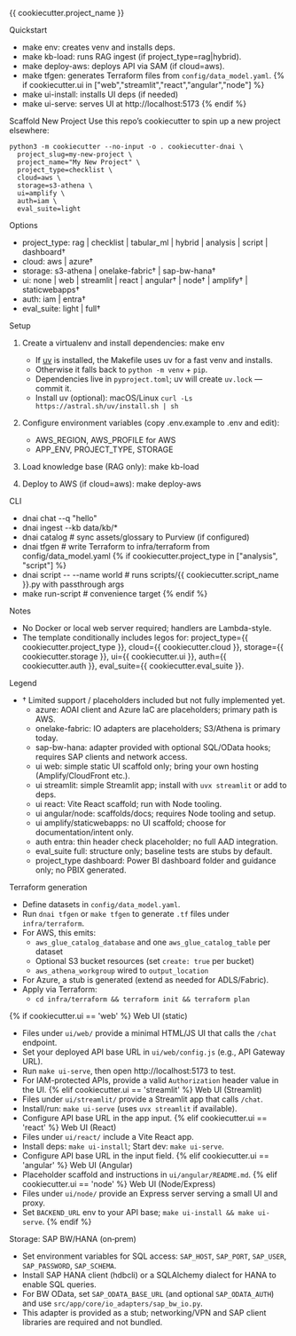 {{ cookiecutter.project_name }}

Quickstart
- make env: creates venv and installs deps.
- make kb-load: runs RAG ingest (if project_type=rag|hybrid).
- make deploy-aws: deploys API via SAM (if cloud=aws).
 - make tfgen: generates Terraform files from `config/data_model.yaml`.
{% if cookiecutter.ui in ["web","streamlit","react","angular","node"] %}
 - make ui-install: installs UI deps (if needed)
 - make ui-serve: serves UI at http://localhost:5173
{% endif %}

Scaffold New Project
Use this repo’s cookiecutter to spin up a new project elsewhere:

```
python3 -m cookiecutter --no-input -o . cookiecutter-dnai \
  project_slug=my-new-project \
  project_name="My New Project" \
  project_type=checklist \
  cloud=aws \
  storage=s3-athena \
  ui=amplify \
  auth=iam \
  eval_suite=light
```

Options
- project_type: rag | checklist | tabular_ml | hybrid | analysis | script | dashboard†
- cloud: aws | azure†
- storage: s3-athena | onelake-fabric† | sap-bw-hana†
- ui: none | web | streamlit | react | angular† | node† | amplify† | staticwebapps†
- auth: iam | entra†
- eval_suite: light | full†

Setup
1) Create a virtualenv and install dependencies:
   make env
   - If [uv](https://docs.astral.sh/uv/) is installed, the Makefile uses uv for a fast venv and installs.
   - Otherwise it falls back to `python -m venv` + `pip`.
   - Dependencies live in `pyproject.toml`; uv will create `uv.lock` — commit it.
   - Install uv (optional): macOS/Linux `curl -Ls https://astral.sh/uv/install.sh | sh`

2) Configure environment variables (copy .env.example to .env and edit):
   - AWS_REGION, AWS_PROFILE for AWS
   - APP_ENV, PROJECT_TYPE, STORAGE

3) Load knowledge base (RAG only):
   make kb-load

4) Deploy to AWS (if cloud=aws):
   make deploy-aws

CLI
- dnai chat --q "hello"
- dnai ingest --kb data/kb/*
- dnai catalog  # sync assets/glossary to Purview (if configured)
- dnai tfgen    # write Terraform to infra/terraform from config/data_model.yaml
{% if cookiecutter.project_type in ["analysis", "script"] %}
- dnai script -- --name world  # runs scripts/{{ cookiecutter.script_name }}.py with passthrough args
- make run-script              # convenience target
{% endif %}

Notes
- No Docker or local web server required; handlers are Lambda-style.
- The template conditionally includes legos for:
  project_type={{ cookiecutter.project_type }}, cloud={{ cookiecutter.cloud }}, storage={{ cookiecutter.storage }}, ui={{ cookiecutter.ui }}, auth={{ cookiecutter.auth }}, eval_suite={{ cookiecutter.eval_suite }}.

Legend
- † Limited support / placeholders included but not fully implemented yet.
  - azure: AOAI client and Azure IaC are placeholders; primary path is AWS.
  - onelake-fabric: IO adapters are placeholders; S3/Athena is primary today.
  - sap-bw-hana: adapter provided with optional SQL/OData hooks; requires SAP clients and network access.
  - ui web: simple static UI scaffold only; bring your own hosting (Amplify/CloudFront etc.).
  - ui streamlit: simple Streamlit app; install with `uvx streamlit` or add to deps.
  - ui react: Vite React scaffold; run with Node tooling.
  - ui angular/node: scaffolds/docs; requires Node tooling and setup.
  - ui amplify/staticwebapps: no UI scaffold; choose for documentation/intent only.
  - auth entra: thin header check placeholder; no full AAD integration.
  - eval_suite full: structure only; baseline tests are stubs by default.
  - project_type dashboard: Power BI dashboard folder and guidance only; no PBIX generated.

Terraform generation
- Define datasets in `config/data_model.yaml`.
- Run `dnai tfgen` or `make tfgen` to generate `.tf` files under `infra/terraform`.
- For AWS, this emits:
  - `aws_glue_catalog_database` and one `aws_glue_catalog_table` per dataset
  - Optional S3 bucket resources (set `create: true` per bucket)
  - `aws_athena_workgroup` wired to `output_location`
- For Azure, a stub is generated (extend as needed for ADLS/Fabric).
- Apply via Terraform:
  - `cd infra/terraform && terraform init && terraform plan`

{% if cookiecutter.ui == 'web' %}
Web UI (static)
- Files under `ui/web/` provide a minimal HTML/JS UI that calls the `/chat` endpoint.
- Set your deployed API base URL in `ui/web/config.js` (e.g., API Gateway URL).
- Run `make ui-serve`, then open http://localhost:5173 to test.
- For IAM-protected APIs, provide a valid `Authorization` header value in the UI.
{% elif cookiecutter.ui == 'streamlit' %}
Web UI (Streamlit)
- Files under `ui/streamlit/` provide a Streamlit app that calls `/chat`.
- Install/run: `make ui-serve` (uses `uvx streamlit` if available).
- Configure API base URL in the app input.
{% elif cookiecutter.ui == 'react' %}
Web UI (React)
- Files under `ui/react/` include a Vite React app.
- Install deps: `make ui-install`; Start dev: `make ui-serve`.
- Configure API base URL in the input field.
{% elif cookiecutter.ui == 'angular' %}
Web UI (Angular)
- Placeholder scaffold and instructions in `ui/angular/README.md`.
{% elif cookiecutter.ui == 'node' %}
Web UI (Node/Express)
- Files under `ui/node/` provide an Express server serving a small UI and proxy.
- Set `BACKEND_URL` env to your API base; `make ui-install && make ui-serve`.
{% endif %}

Storage: SAP BW/HANA (on‑prem)
- Set environment variables for SQL access: `SAP_HOST`, `SAP_PORT`, `SAP_USER`, `SAP_PASSWORD`, `SAP_SCHEMA`.
- Install SAP HANA client (hdbcli) or a SQLAlchemy dialect for HANA to enable SQL queries.
- For BW OData, set `SAP_ODATA_BASE_URL` (and optional `SAP_ODATA_AUTH`) and use `src/app/core/io_adapters/sap_bw_io.py`.
- This adapter is provided as a stub; networking/VPN and SAP client libraries are required and not bundled.
